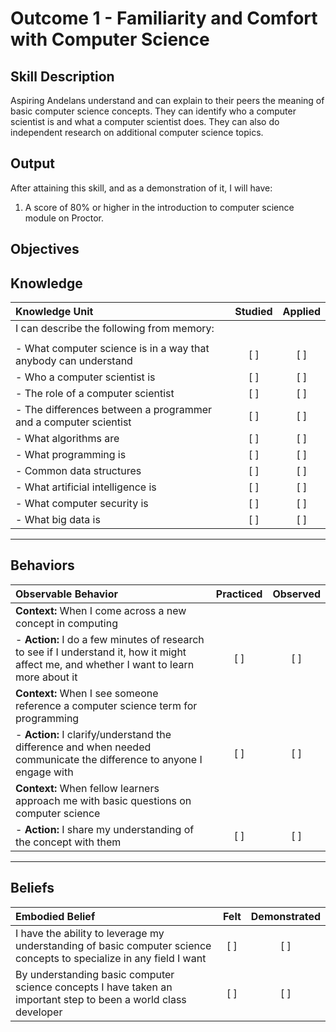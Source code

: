 # Outcome 1 - Familiarity and Comfort with Computer Science

**Skill Description**
----------
Aspiring Andelans understand and can explain to their peers the meaning of basic computer science concepts. They can identify who a computer scientist is and what a computer scientist does. They can also do independent research on additional computer science topics.



**Output**
----------
After attaining this skill, and as a demonstration of it, I will have:

1. A score of 80% or higher in the introduction to computer science module on Proctor.


**Objectives**
----------

## **Knowledge**


| Knowledge Unit   |      Studied      | Applied |
|:-------------|:------------------:|:--------:|
| I can describe the following from memory: | | |
||||
| - What computer science is in a way that anybody can understand | [ ]   | [ ] |
| - Who a computer scientist is | [ ] | [ ] |
| - The role of a computer scientist |   [ ]   |   [ ] |
| - The differences between a programmer and a computer scientist| [ ] | [ ] |
| - What algorithms are | [ ] | [ ]  |
| - What programming is   | [ ] | [ ]  |
| - Common data structures      | [ ] | [ ]  |
| - What artificial intelligence is | [ ] | [ ]  |
| - What computer security is | [ ] | [ ]  |
| - What big data is | [ ] | [ ]  |



----------


## **Behaviors**


| Observable Behavior   |      Practiced      | Observed |
|:-------------|:------------------:|:--------:|
| **Context:** When I come across a new concept in computing| | |
| - **Action:** I do a few minutes of research to see if I understand it, how it might affect me, and whether I want to learn more about it | [ ] | [ ] |
| **Context:** When I see someone reference a computer science term for programming| | |
| - **Action:** I clarify/understand the difference and when needed communicate the difference to anyone I engage with | [ ] | [ ] |
| **Context:** When fellow learners approach me with basic questions on computer science| | |
| - **Action:** I share my understanding of the concept with them | [ ] | [ ] |


----------


## **Beliefs**


| Embodied Belief   |      Felt      | Demonstrated |
|:-------------|:------------------:|:--------:|
| I have the ability to leverage my  understanding of basic computer science concepts to specialize in any field I want | [ ] | [ ] |
| By understanding basic computer science concepts I have taken an important step to been a world class developer | [ ] | [ ] |
